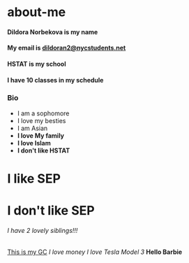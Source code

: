# about-me
#### Dildora Norbekova is my name
#### My email is dildoran2@nycstudents.net
#### HSTAT is my school
#### I have 10 classes in my schedule
### Bio
* I am a sophomore
* I love my besties
* I am Asian
* **I love  My family**
* **I love Islam**
* **I don't like HSTAT**
# I like SEP
# I don't like SEP
###### I have 2 lovely siblings!!!
[This is my GC](https://classroom.google.com/u/0/c/NTg5NDk0MTQ0MzEy/a/NjM5MTgwMjY0ODIx/details)
_I love money_
_I love Tesla Model 3_
**Hello Barbie**

